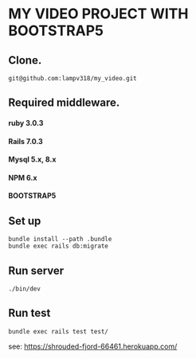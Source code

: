 # MY VIDEO PROJECT WITH BOOTSTRAP5

## Clone.

```
git@github.com:lampv318/my_video.git
```

## Required middleware.

#### ruby 3.0.3
#### Rails 7.0.3
#### Mysql 5.x, 8.x
#### NPM 6.x
#### BOOTSTRAP5

## Set up

```
bundle install --path .bundle
bundle exec rails db:migrate
```

## Run server

```
./bin/dev
```

## Run test

```
bundle exec rails test test/
```

see: https://shrouded-fjord-66461.herokuapp.com/
